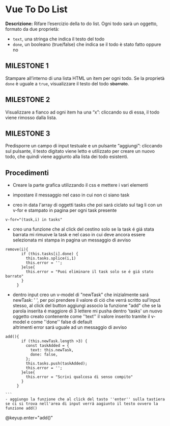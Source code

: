 **Vue To Do List**
===
**Descrizione:**
Rifare l’esercizio della to do list.
Ogni todo sarà un oggetto, formato da due proprietà:
- `text`, una stringa che indica il testo del todo
- `done`, un booleano (true/false) che indica se il todo è stato fatto oppure no  
## **MILESTONE 1**
Stampare all’interno di una lista HTML un item per ogni todo.
Se la proprietà `done` è uguale a `true`, visualizzare il testo del todo ~~sbarrato~~.  
## **MILESTONE 2**
Visualizzare a fianco ad ogni item ha una “x”: cliccando su di essa, il todo viene rimosso dalla lista.  
## **MILESTONE 3**
Predisporre un campo di input testuale e un pulsante “aggiungi”: cliccando sul pulsante, il testo digitato viene letto e utilizzato per creare un nuovo todo, che quindi viene aggiunto alla lista dei todo esistenti.

## Procedimenti  
 - Creare la parte grafica utilizzando il css e mettere i vari elementi

 - impostare il messaggio nel caso in cui non ci siano task 

 - creo in data l'array di oggetti tasks che poi sará ciclato sul tag li con un v-for e stampato in pagina per ogni task presente
 ```
 v-for="(task,i) in tasks"
 ```

 - creo una funzione che al click del cestino solo se la task é giá stata barrata mi rimuove la task e nel caso in cui deve ancora essere selezionata mi stampa in pagina un messaggio di avviso
 ```
 remove(i){
        if (this.tasks[i].done) {
          this.tasks.splice(i,1)
          this.error = '';
        }else{
          this.error = "Puoi eliminare il task solo se é giá stato barrato"
        }
      }
 ```
 - dentro input creo un v-model di "newTask" che inizialmente sará newTask: '  ',   per poi prendere il valore di ció che verrá scritto sul'input stesso,     al click del button aggiungi associo la funzione "add" che se la parola inserita é maggiore di 3 lettere mi pusha dentro 'tasks' un nuovo oggetto creato contenente come ''text'' il valore inserito tramite il v-model e come ''done'' false di default   
 altrimenti error sará uguale ad un messaggio di avviso
 ````
 add(){
        if (this.newTask.length >3) {
          const taskAdded = {
            text: this.newTask,
            done: false,
          };
          this.tasks.push(taskAdded);
          this.error = '';
        }else{
          this.error = "Scrivi qualcosa di senso compito"
        }
      }

 ```
 - aggiungo la funzione che al click del tasto ''enter'' sulla tastiera se ci si trova nell'area di input verrá aagiunto il testo ovvero la funzione add()
 ````
 @keyup.enter="add()"
 ```